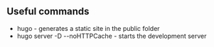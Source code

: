 ## Useful commands

- hugo - generates a static site in the public folder
- hugo server -D --noHTTPCache - starts the development server
